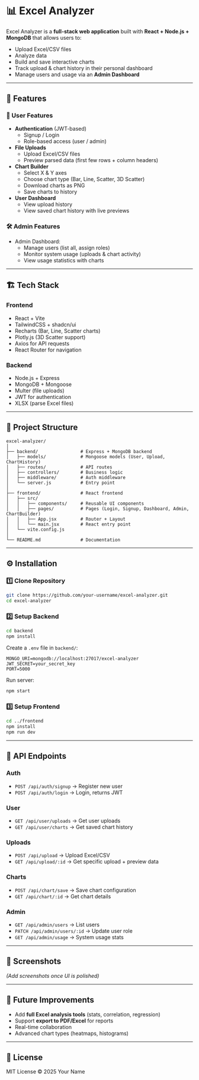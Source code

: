 # 📊 Excel Analyzer

Excel Analyzer is a **full-stack web application** built with **React + Node.js + MongoDB** that allows users to:
- Upload Excel/CSV files
- Analyze data
- Build and save interactive charts
- Track upload & chart history in their personal dashboard
- Manage users and usage via an **Admin Dashboard**

---

## 🚀 Features

### 👤 User Features
- **Authentication** (JWT-based)
  - Signup / Login
  - Role-based access (user / admin)
- **File Uploads**
  - Upload Excel/CSV files
  - Preview parsed data (first few rows + column headers)
- **Chart Builder**
  - Select X & Y axes
  - Choose chart type (Bar, Line, Scatter, 3D Scatter)
  - Download charts as PNG
  - Save charts to history
- **User Dashboard**
  - View upload history
  - View saved chart history with live previews

### 🛠️ Admin Features
- Admin Dashboard:
  - Manage users (list all, assign roles)
  - Monitor system usage (uploads & chart activity)
  - View usage statistics with charts

---

## 🏗️ Tech Stack

### Frontend
- React + Vite
- TailwindCSS + shadcn/ui
- Recharts (Bar, Line, Scatter charts)
- Plotly.js (3D Scatter support)
- Axios for API requests
- React Router for navigation

### Backend
- Node.js + Express
- MongoDB + Mongoose
- Multer (file uploads)
- JWT for authentication
- XLSX (parse Excel files)

---

## 📂 Project Structure

```
excel-analyzer/
│
├── backend/                # Express + MongoDB backend
│   ├── models/             # Mongoose models (User, Upload, ChartHistory)
│   ├── routes/             # API routes
│   ├── controllers/        # Business logic
│   ├── middleware/         # Auth middleware
│   └── server.js           # Entry point
│
├── frontend/               # React frontend
│   ├── src/
│   │   ├── components/     # Reusable UI components
│   │   ├── pages/          # Pages (Login, Signup, Dashboard, Admin, ChartBuilder)
│   │   ├── App.jsx         # Router + Layout
│   │   └── main.jsx        # React entry point
│   └── vite.config.js
│
└── README.md               # Documentation
```

---

## ⚙️ Installation

### 1️⃣ Clone Repository
```bash
git clone https://github.com/your-username/excel-analyzer.git
cd excel-analyzer
```

### 2️⃣ Setup Backend
```bash
cd backend
npm install
```

Create a `.env` file in `backend/`:
```env
MONGO_URI=mongodb://localhost:27017/excel-analyzer
JWT_SECRET=your_secret_key
PORT=5000
```

Run server:
```bash
npm start
```

### 3️⃣ Setup Frontend
```bash
cd ../frontend
npm install
npm run dev
```

---

## 🔑 API Endpoints

### Auth
- `POST /api/auth/signup` → Register new user
- `POST /api/auth/login` → Login, returns JWT

### User
- `GET /api/user/uploads` → Get user uploads
- `GET /api/user/charts` → Get saved chart history

### Uploads
- `POST /api/upload` → Upload Excel/CSV
- `GET /api/upload/:id` → Get specific upload + preview data

### Charts
- `POST /api/chart/save` → Save chart configuration
- `GET /api/chart/:id` → Get chart details

### Admin
- `GET /api/admin/users` → List users
- `PATCH /api/admin/users/:id` → Update user role
- `GET /api/admin/usage` → System usage stats

---

## 📸 Screenshots

_(Add screenshots once UI is polished)_

---

## 🔮 Future Improvements
- Add **full Excel analysis tools** (stats, correlation, regression)
- Support **export to PDF/Excel** for reports
- Real-time collaboration
- Advanced chart types (heatmaps, histograms)

---

## 📝 License
MIT License © 2025 Your Name  
